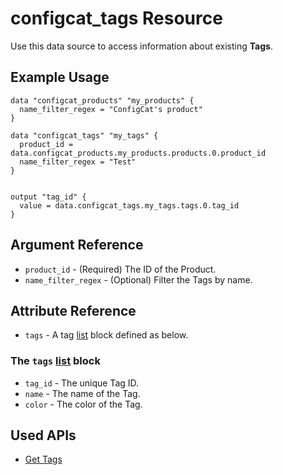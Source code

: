 # configcat_tags Resource

Use this data source to access information about existing **Tags**.
## Example Usage

```hcl
data "configcat_products" "my_products" {
  name_filter_regex = "ConfigCat's product"
}

data "configcat_tags" "my_tags" {
  product_id = data.configcat_products.my_products.products.0.product_id
  name_filter_regex = "Test"
}


output "tag_id" {
  value = data.configcat_tags.my_tags.tags.0.tag_id
}
```

## Argument Reference

* `product_id` - (Required) The ID of the Product.
* `name_filter_regex` - (Optional) Filter the Tags by name.

## Attribute Reference

* `tags` - A tag [list](https://www.terraform.io/docs/configuration/types.html#list-) block defined as below.

### The `tags` [list](https://www.terraform.io/docs/configuration/types.html#list-) block

* `tag_id` - The unique Tag ID.
* `name` - The name of the Tag.
* `color` - The color of the Tag.

## Used APIs
- [Get Tags](https://api.configcat.com/docs/index.html#operation/get-tags)
